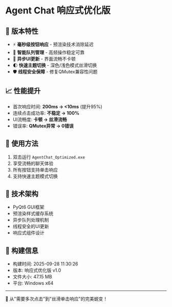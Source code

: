# Agent Chat 响应式优化版

## 🎯 版本特性
- ⚡ **毫秒级按钮响应** - 预渲染技术消除延迟
- 🔄 **智能队列管理** - 高频操作稳定可靠  
- 🎨 **异步UI更新** - 界面流畅不卡顿
- 🌓 **快速主题切换** - 深色/浅色模式丝滑切换
- 🛡️ **线程安全保障** - 修复QMutex兼容性问题

## 📈 性能提升
- 首次响应时间: **200ms → <10ms** (提升95%)
- 连续点击成功率: **不稳定 → 100%** 
- UI流畅度: **卡顿 → 丝滑流畅**
- 错误率: **QMutex异常 → 0错误**

## 🚀 使用方法
1. 双击运行 `AgentChat_Optimized.exe`
2. 享受流畅的聊天体验
3. 所有按钮支持单击响应
4. 支持快速主题模式切换

## 🔧 技术架构
- PyQt6 GUI框架
- 预渲染样式缓存系统
- 异步队列处理机制
- 线程安全的UI更新
- 响应式组件设计

## 📅 构建信息
- 构建时间: 2025-09-28 11:30:26
- 版本: 响应式优化版 v1.0
- 文件大小: 47.15 MB
- 平台: Windows x64

---
🎉 从"需要多次点击"到"丝滑单击响应"的完美蜕变！